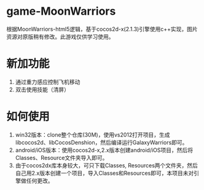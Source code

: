 # game-MoonWarriors
根据MoonWarriors-html5逻辑，基于cocos2d-x(2.1.3)引擎使用c++实现，图片资源对原版稍有修改。此游戏仅供学习使用。

# 新加功能
1. 通过重力感应控制飞机移动
2. 双击使用技能（清屏）

# 如何使用
1. win32版本：clone整个仓库(30M)，使用vs2012打开项目，生成libcocos2d、libCocosDenshion，然后编译运行GalaxyWarriors即可。
2. android/iOS版本：使用cocos2d-x,2.x版本创建android/iOS项目，然后将Classes、Resource文件夹导入即可。
3. 由于cocos2dx库本身较大，可只下载Classes, Resources两个文件夹，然后自己用2.x版本创建一个项目，导入Classes和Resources即可，本项目未对引擎做任何更改。
